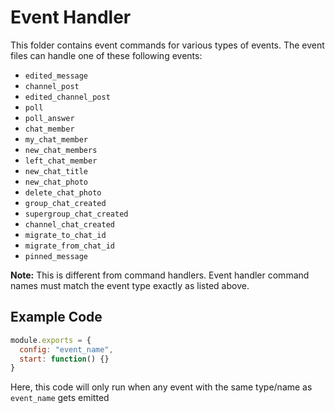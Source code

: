 # Event Handler

This folder contains event commands for various types of events. The event files can handle one of these following events:

- `edited_message`
- `channel_post`
- `edited_channel_post`
- `poll`
- `poll_answer`
- `chat_member`
- `my_chat_member`
- `new_chat_members`
- `left_chat_member`
- `new_chat_title`
- `new_chat_photo`
- `delete_chat_photo`
- `group_chat_created`
- `supergroup_chat_created`
- `channel_chat_created`
- `migrate_to_chat_id`
- `migrate_from_chat_id`
- `pinned_message`

**Note:** This is different from command handlers. Event handler command names must match the event type exactly as listed above.

## Example Code
```javascript
module.exports = {
  config: "event_name",
  start: function() {}
}
```

Here, this code will only run when any event with the same type/name as `event_name` gets emitted